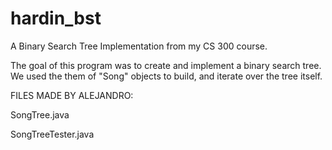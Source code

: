 # hardin_bst
A Binary Search Tree Implementation from my CS 300 course.

The goal of this program was to create and implement a binary search tree. We used the them of "Song" objects to build, and iterate over the tree itself. 

FILES MADE BY ALEJANDRO:

SongTree.java


SongTreeTester.java
